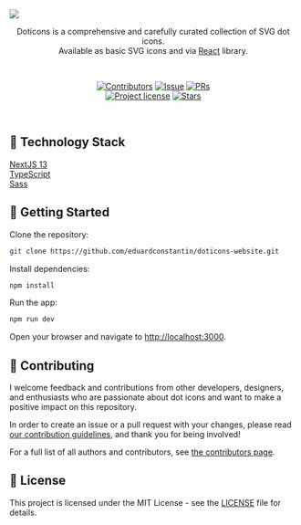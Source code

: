<img src="https://dev-to-uploads.s3.amazonaws.com/uploads/articles/5mmb7gnclrx8vi34sr8u.png"/>
<br />

<p align="center">
  Doticons is a comprehensive and carefully curated collection of SVG dot icons. <br/>Available as basic SVG icons and via <a href="https://www.npmjs.com/package/doticons">React</a> library.
<p>
  
<div align="center">
  <br />
  
[![Contributors](https://img.shields.io/github/contributors/eduardconstantin/doticons-website?style=flat-square)](https://github.com/eduardconstantin/doticons-website/graphs/contributors)
[![Issue](https://img.shields.io/github/issues/eduardconstantin/doticons-website?style=flat-square)](https://github.com/eduardconstantin/doticons-website/issues)
[![PRs](https://img.shields.io/github/issues-pr/eduardconstantin/doticons-website?style=flat-square)](https://github.com/eduardconstantin/doticons-website/pulls)
<br />
[![Project license](https://img.shields.io/github/license/eduardconstantin/doticons-website?style=flat-square)](LICENSE)
[![Stars](https://img.shields.io/github/stars/eduardconstantin/doticons-website?style=flat-square)](https://github.com/eduardconstantin/doticons-website/stargazers)

</div>
<br />

## 🌟 Technology Stack

[NextJS 13](https://nextjs.org) </br>
[TypeScript](https://typescriptlang.org) </br>
[Sass](https://sass-lang.com) </br>

## 🌱 Getting Started

Clone the repository:

```bash
git clone https://github.com/eduardconstantin/doticons-website.git
```

Install dependencies:

```bash
npm install
```

Run the app:

```bash
npm run dev
```

Open your browser and navigate to [http://localhost:3000](http://localhost:3000).

## 👥 Contributing

I welcome feedback and contributions from other developers, designers, and enthusiasts who are passionate about dot icons and want to make a positive impact on this repository.

In order to create an issue or a pull request with your changes, please read
[our contribution guidelines](CONTRIBUTING.md), and thank you for being involved!

For a full list of all authors and contributors, see
[the contributors page](https://github.com/eduardconstantin/doticons/contributors).

## 📜 License

This project is licensed under the MIT License - see the [LICENSE](LICENSE) file for details.
